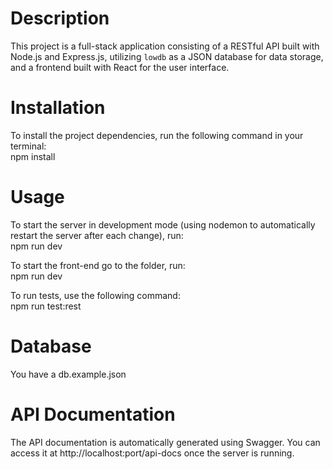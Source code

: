 # Description
This project is a full-stack application consisting of a RESTful API built with Node.js and Express.js, utilizing `lowdb` as a JSON database for data storage, and a frontend built with React for the user interface.

# Installation
To install the project dependencies, run the following command in your terminal: <br>
npm install

# Usage

To start the server in development mode (using nodemon to automatically restart the server after each change), run: <br>
npm run dev

To start the front-end go to the folder, run: <br>
npm run dev

To run tests, use the following command:<br>
npm run test:rest

# Database
You have a db.example.json

# API Documentation
The API documentation is automatically generated using Swagger. You can access it at http://localhost:port/api-docs once the server is running.
